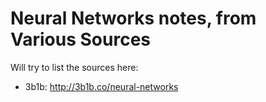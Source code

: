 # Neural Networks notes, from Various Sources

Will try to list the sources here:
- 3b1b: http://3b1b.co/neural-networks

